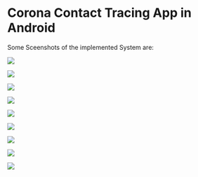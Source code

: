 # Corona Contact Tracing App in Android

Some Sceenshots of the implemented System are:

![](https://github.com/sneha-almeida/Corona-Contact-Tracing-App-in-Android-/blob/main/ss-1.jpg)


![](https://github.com/sneha-almeida/Corona-Contact-Tracing-App-in-Android-/blob/main/ss-2.jpg)


![](https://github.com/sneha-almeida/Corona-Contact-Tracing-App-in-Android-/blob/main/ss-3.jpg)


![](https://github.com/sneha-almeida/Corona-Contact-Tracing-App-in-Android-/blob/main/ss-4.jpg)


![](https://github.com/sneha-almeida/Corona-Contact-Tracing-App-in-Android-/blob/main/ss-5.jpg)


![](https://github.com/sneha-almeida/Corona-Contact-Tracing-App-in-Android-/blob/main/ss-6.jpg)


![](https://github.com/sneha-almeida/Corona-Contact-Tracing-App-in-Android-/blob/main/ss-7.jpg)


![](https://github.com/sneha-almeida/Corona-Contact-Tracing-App-in-Android-/blob/main/ss-9.jpg)


![](https://github.com/sneha-almeida/Corona-Contact-Tracing-App-in-Android-/blob/main/ss-10.jpg)

